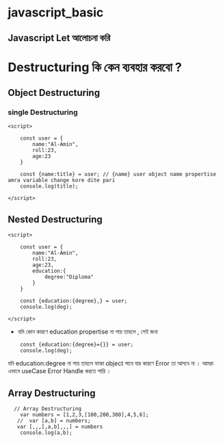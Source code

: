 # javascript_basic
## Javascript Let আলোচনা করি 
# Destructuring কি কেন ব্যবহার করবো ?
## Object Destructuring
### single Destructuring
```
<script>

    const user = {
        name:"Al-Amin",
        roll:23,
        age:23
    }
    
    const {name:title} = user; // {name} user object name propertise amra variable change kore dite pari
    console.log(title); 

</script>

```

## Nested Destructuring

```
<script>

    const user = {
        name:"Al-Amin",
        roll:23,
        age:23,
        education:{
            degree:"Diploma"
        }
    }
    
    const {education:{degree},} = user; 
    console.log(deg); 

</script>

```
* যদি কোন কারণে education propertise না পায় তাহলে , সেই জন্য 
```
    const {education:{degree}={}} = user; 
    console.log(deg); 
 ```
 যদি education:degree না পায় তাহলে ফাকা object পাবে যার কারণে Error তা আসবে না । আমরা এভাবে useCase Error Handle করতে পারি ।
 
 
 ## Array Destructuring
 ```
   // Array Destructuring 
     var numbers = [1,2,3,[100,200,300],4,5,6];
    //  var [a,b] = numbers;
    var [,,,[,a,b],,,] = numbers
     console.log(a,b);
 ```
 
 
